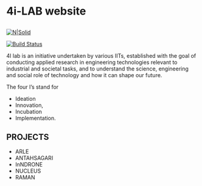 # 4i-LAB website
##

[![N|Solid](https://www.iitg.ac.in/stud/gymkhana/technical/assets/img/resources/4iLogo.png)](https://nodesource.com/products/nsolid)

[![Build Status](https://travis-ci.org/joemccann/dillinger.svg?branch=master)](https://travis-ci.org/joemccann/dillinger)

4I lab is an initiative undertaken by various IITs, established with the goal of conducting applied research in engineering technologies relevant to industrial and societal tasks, and to understand the science, engineering and social role of technology and how it can shape our future. 

The four I’s stand for 
- Ideation
- Innovation, 
- Incubation
- Implementation.

## PROJECTS

- ARLE
- ANTAHSAGARI
- InNDRONE
- NUCLEUS
- RAMAN
